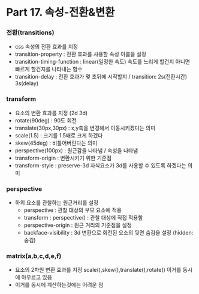 # Part 17. 속성-전환&변환

### 전환(transitions)
  - css 속성의 전환 효과를 지정
  - transition-property : 전환 효과를 사용할 속성 이름을 설정
  - transition-timing-function : linear(일정한 속도) 속도를 느리게 할건지 아니면 빠르게 할건지를 나타내는 함수
  - transition-delay : 전환 효과가 몇 초뒤에 시작할지 / transition: 2s(전환시간) 3s(delay)

### transform
  - 요소의 변환 효과를 지정 (2d 3d)
  - rotate(90deg) : 90도 회전
  - translate(30px,30px) : x,y축을 변경해서 이동시키겠다는 의미
  - scale(1.5) : 크기를 1.5배로 크게 하겠다
  - skew(45deg) : 비틀어버린다는 의미
  - perspective(100px) : 원근감을 나타냄 / 속성을 나타냄
  - transform-origin : 변환시키기 위한 기준점 
  - transform-style : preserve-3d 자식요소가 3d를 사용할 수 있도록 하겠다는 의미

### perspective
  - 하위 요소를 관찰하는 원근거리를 설정
    - perspective : 관찰 대상의 부모 요소에 적용
    - transform : perspective() : 관찰 대상에 직접 적용함
    - perspective-origin : 원근 거리의 기준점을 설정
    - backface-visibility : 3d 변환으로 회전된 요소의 뒷면 숨김을 설정 (hidden:숨김)

### matrix(a,b,c,d,e,f)
  - 요소의 2차원 변환 효과를 지정 scale(),skew(),translate(),rotate() 이거를 동시에 아우르고 있음
  - 이거를 동시에 계산하는것에는 어려운 점
